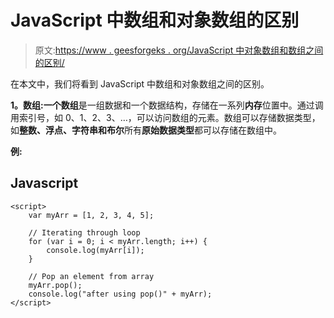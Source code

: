 # JavaScript 中数组和对象数组的区别

> 原文:[https://www . geesforgeks . org/JavaScript 中对象数组和数组之间的区别/](https://www.geeksforgeeks.org/difference-between-array-and-array-of-objects-in-javascript/)

在本文中，我们将看到 JavaScript 中数组和对象数组之间的区别。

**1。数组:**一个**数组**是一组数据和一个数据结构，存储在一系列**内存**位置中。通过调用索引号，如 0、1、2、3、…，可以访问数组的元素。数组可以存储数据类型，如**整数、浮点、字符串和布尔**所有**原始数据类型**都可以存储在数组中。

**例:**

## Javascript

```
<script>
    var myArr = [1, 2, 3, 4, 5];

    // Iterating through loop
    for (var i = 0; i < myArr.length; i++) {
        console.log(myArr[i]);
    }

    // Pop an element from array
    myArr.pop();
    console.log("after using pop()" + myArr);
</script>
```